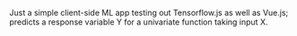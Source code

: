 Just a simple client-side ML app testing out Tensorflow.js as well as Vue.js; predicts a response variable Y for a univariate function taking input X.